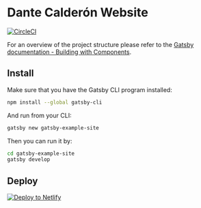 # Dante Calderón Website
[![CircleCI](https://circleci.com/gh/dantehemerson/dcweb.svg?style=svg)](https://circleci.com/gh/dantehemerson/dcweb)

For an overview of the project structure please refer to the [Gatsby documentation - Building with Components](https://www.gatsbyjs.org/docs/building-with-components/).

## Install

Make sure that you have the Gatsby CLI program installed:
```sh
npm install --global gatsby-cli
```

And run from your CLI:
```sh
gatsby new gatsby-example-site
```

Then you can run it by:
```sh
cd gatsby-example-site
gatsby develop
```

## Deploy

[![Deploy to Netlify](https://www.netlify.com/img/deploy/button.svg)](https://app.netlify.com/start/deploy?repository=https://github.com/gatsbyjs/gatsby-starter-default)
